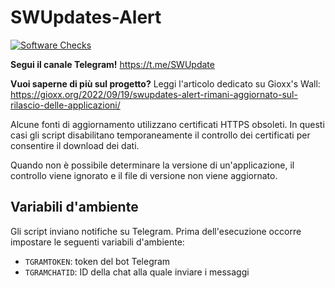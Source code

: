 # SWUpdates-Alert
[![Software Checks](https://github.com/gioxx/SWUpdates-Alert/actions/workflows/software.yml/badge.svg)](https://github.com/gioxx/SWUpdates-Alert/actions/workflows/software.yml)

**Segui il canale Telegram!**
https://t.me/SWUpdate

**Vuoi saperne di più sul progetto?** Leggi l'articolo dedicato su Gioxx's Wall:
https://gioxx.org/2022/09/19/swupdates-alert-rimani-aggiornato-sul-rilascio-delle-applicazioni/

Alcune fonti di aggiornamento utilizzano certificati HTTPS obsoleti. In questi
casi gli script disabilitano temporaneamente il controllo dei certificati per
consentire il download dei dati.

Quando non è possibile determinare la versione di un'applicazione, il controllo viene ignorato e il file di versione non viene aggiornato.

## Variabili d'ambiente

Gli script inviano notifiche su Telegram. Prima dell'esecuzione occorre impostare le seguenti variabili d'ambiente:

* `TGRAMTOKEN`: token del bot Telegram
* `TGRAMCHATID`: ID della chat alla quale inviare i messaggi
